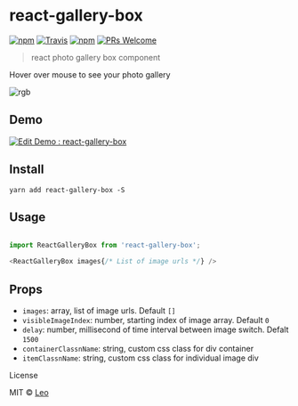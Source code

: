 # react-gallery-box

[![npm](https://img.shields.io/npm/v/react-gallery-box.svg?style=flat-square)](https://www.npmjs.com/package/react-gallery-box)
[![Travis](https://img.shields.io/travis/LeoAJ/react-gallery-box.svg?style=flat-square)](https://travis-ci.org/LeoAJ/react-gallery-box)
[![npm](https://img.shields.io/npm/l/express.svg?style=flat-square)](https://github.com/LeoAJ/react-gallery-box/blob/master/LICENSE)
[![PRs Welcome](https://img.shields.io/badge/PRs-welcome-brightgreen.svg?style=flat-square)](http://makeapullrequest.com)

> react photo gallery box component

Hover over mouse to see your photo gallery

![rgb](https://user-images.githubusercontent.com/492921/33963986-c59dab26-e00b-11e7-9b40-057aef1130b8.gif)

## Demo

[![Edit Demo : react-gallery-box](https://codesandbox.io/static/img/play-codesandbox.svg)](https://codesandbox.io/s/0yzmk24wqw)

## Install

```
yarn add react-gallery-box -S
```

## Usage

```js

import ReactGalleryBox from 'react-gallery-box';

<ReactGalleryBox images{/* List of image urls */} />

```

## Props

* `images`: array, list of image urls. Default `[]`
* `visibleImageIndex`: number, starting index of image array. Default `0`
* `delay`: number, millisecond of time interval between image switch. Defalt `1500`
* `containerClassnName`: string, custom css class for div container
* `itemClassnName`: string, custom css class for individual image div

License

MIT © [Leo](https://github.com/LeoAJ)
